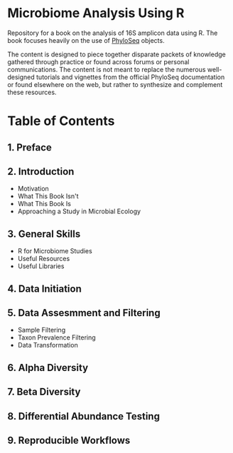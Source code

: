 # Microbiome Analysis Using R

Repository for a book on the analysis of 16S amplicon data using R. The book focuses heavily on the use of [PhyloSeq](https://joey711.github.io/phyloseq/) objects.

The content is designed to piece together disparate packets of knowledge gathered through practice or found across forums or personal communications. The content is not meant to replace the numerous well-designed tutorials and vignettes from the official PhyloSeq documentation or found elsewhere on the web, but rather to synthesize and complement these resources.

# Table of Contents

## 1. Preface

## 2. Introduction
  * Motivation
  * What This Book Isn't
  * What This Book Is
  * Approaching a Study in Microbial Ecology
  
## 3. General Skills

  * R for Microbiome Studies
  * Useful Resources
  * Useful Libraries
  
## 4. Data Initiation

## 5. Data Assesmment and Filtering

  * Sample Filtering
  * Taxon Prevalence Filtering
  * Data Transformation
  
## 6. Alpha Diversity

## 7. Beta Diversity

## 8. Differential Abundance Testing

## 9. Reproducible Workflows


  
  



